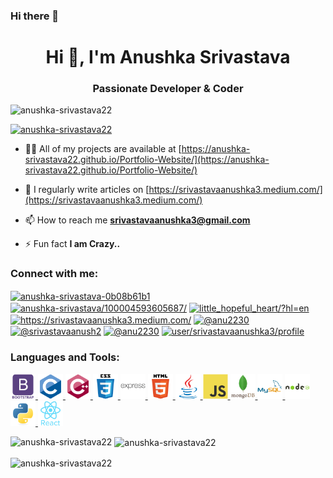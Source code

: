 ### Hi there 👋

<!--
**anushka-srivastava22/anushka-srivastava22** is a ✨ _special_ ✨ repository because its `README.md` (this file) appears on your GitHub profile.

Here are some ideas to get you started:

- 🔭 I’m currently working on ...
- 🌱 I’m currently learning ...
- 👯 I’m looking to collaborate on ...
- 🤔 I’m looking for help with ...
- 💬 Ask me about ...
- 📫 How to reach me: ...
- 😄 Pronouns: ...
- ⚡ Fun fact: ...
-->
<h1 align="center">Hi 👋, I'm Anushka Srivastava</h1>
<h3 align="center">Passionate Developer & Coder</h3>

<p align="left"> <img src="https://komarev.com/ghpvc/?username=anushka-srivastava22&label=Profile%20views&color=0e75b6&style=flat" alt="anushka-srivastava22" /> </p>

<p align="left"> <a href="https://github.com/ryo-ma/github-profile-trophy"><img src="https://github-profile-trophy.vercel.app/?username=anushka-srivastava22" alt="anushka-srivastava22" /></a> </p>

- 👨‍💻 All of my projects are available at [https://anushka-srivastava22.github.io/Portfolio-Website/](https://anushka-srivastava22.github.io/Portfolio-Website/)

- 📝 I regularly write articles on [https://srivastavaanushka3.medium.com/](https://srivastavaanushka3.medium.com/)

- 📫 How to reach me **srivastavaanushka3@gmail.com**

- ⚡ Fun fact **I am Crazy..**

<h3 align="left">Connect with me:</h3>
<p align="left">
<a href="https://linkedin.com/in/anushka-srivastava-0b08b61b1" target="blank"><img align="center" src="https://raw.githubusercontent.com/rahuldkjain/github-profile-readme-generator/master/src/images/icons/Social/linked-in-alt.svg" alt="anushka-srivastava-0b08b61b1" height="30" width="40" /></a>
<a href="https://fb.com/anushka-srivastava/100004593605687/" target="blank"><img align="center" src="https://raw.githubusercontent.com/rahuldkjain/github-profile-readme-generator/master/src/images/icons/Social/facebook.svg" alt="anushka-srivastava/100004593605687/" height="30" width="40" /></a>
<a href="https://instagram.com/little_hopeful_heart/?hl=en" target="blank"><img align="center" src="https://raw.githubusercontent.com/rahuldkjain/github-profile-readme-generator/master/src/images/icons/Social/instagram.svg" alt="little_hopeful_heart/?hl=en" height="30" width="40" /></a>
<a href="https://medium.com/https://srivastavaanushka3.medium.com/" target="blank"><img align="center" src="https://raw.githubusercontent.com/rahuldkjain/github-profile-readme-generator/master/src/images/icons/Social/medium.svg" alt="https://srivastavaanushka3.medium.com/" height="30" width="40" /></a>
<a href="https://www.codechef.com/users/@anu2230" target="blank"><img align="center" src="https://cdn.jsdelivr.net/npm/simple-icons@3.1.0/icons/codechef.svg" alt="@anu2230" height="30" width="40" /></a>
<a href="https://www.hackerrank.com/@srivastavaanush2" target="blank"><img align="center" src="https://raw.githubusercontent.com/rahuldkjain/github-profile-readme-generator/master/src/images/icons/Social/hackerrank.svg" alt="@srivastavaanush2" height="30" width="40" /></a>
<a href="https://www.leetcode.com/@anu2230" target="blank"><img align="center" src="https://raw.githubusercontent.com/rahuldkjain/github-profile-readme-generator/master/src/images/icons/Social/leet-code.svg" alt="@anu2230" height="30" width="40" /></a>
<a href="https://auth.geeksforgeeks.org/user/user/srivastavaanushka3/profile" target="blank"><img align="center" src="https://raw.githubusercontent.com/rahuldkjain/github-profile-readme-generator/master/src/images/icons/Social/geeks-for-geeks.svg" alt="user/srivastavaanushka3/profile" height="30" width="40" /></a>
</p>

<h3 align="left">Languages and Tools:</h3>
<p align="left"> <a href="https://getbootstrap.com" target="_blank"> <img src="https://raw.githubusercontent.com/devicons/devicon/master/icons/bootstrap/bootstrap-plain-wordmark.svg" alt="bootstrap" width="40" height="40"/> </a> <a href="https://www.cprogramming.com/" target="_blank"> <img src="https://raw.githubusercontent.com/devicons/devicon/master/icons/c/c-original.svg" alt="c" width="40" height="40"/> </a> <a href="https://www.w3schools.com/cpp/" target="_blank"> <img src="https://raw.githubusercontent.com/devicons/devicon/master/icons/cplusplus/cplusplus-original.svg" alt="cplusplus" width="40" height="40"/> </a> <a href="https://www.w3schools.com/css/" target="_blank"> <img src="https://raw.githubusercontent.com/devicons/devicon/master/icons/css3/css3-original-wordmark.svg" alt="css3" width="40" height="40"/> </a> <a href="https://expressjs.com" target="_blank"> <img src="https://raw.githubusercontent.com/devicons/devicon/master/icons/express/express-original-wordmark.svg" alt="express" width="40" height="40"/> </a> <a href="https://www.w3.org/html/" target="_blank"> <img src="https://raw.githubusercontent.com/devicons/devicon/master/icons/html5/html5-original-wordmark.svg" alt="html5" width="40" height="40"/> </a> <a href="https://www.java.com" target="_blank"> <img src="https://raw.githubusercontent.com/devicons/devicon/master/icons/java/java-original.svg" alt="java" width="40" height="40"/> </a> <a href="https://developer.mozilla.org/en-US/docs/Web/JavaScript" target="_blank"> <img src="https://raw.githubusercontent.com/devicons/devicon/master/icons/javascript/javascript-original.svg" alt="javascript" width="40" height="40"/> </a> <a href="https://www.mongodb.com/" target="_blank"> <img src="https://raw.githubusercontent.com/devicons/devicon/master/icons/mongodb/mongodb-original-wordmark.svg" alt="mongodb" width="40" height="40"/> </a> <a href="https://www.mysql.com/" target="_blank"> <img src="https://raw.githubusercontent.com/devicons/devicon/master/icons/mysql/mysql-original-wordmark.svg" alt="mysql" width="40" height="40"/> </a> <a href="https://nodejs.org" target="_blank"> <img src="https://raw.githubusercontent.com/devicons/devicon/master/icons/nodejs/nodejs-original-wordmark.svg" alt="nodejs" width="40" height="40"/> </a> <a href="https://www.python.org" target="_blank"> <img src="https://raw.githubusercontent.com/devicons/devicon/master/icons/python/python-original.svg" alt="python" width="40" height="40"/> </a> <a href="https://reactjs.org/" target="_blank"> <img src="https://raw.githubusercontent.com/devicons/devicon/master/icons/react/react-original-wordmark.svg" alt="react" width="40" height="40"/> </a> </p>

<p><img align="left" src="https://github-readme-stats.vercel.app/api/top-langs?username=anushka-srivastava22&show_icons=true&locale=en&layout=compact" alt="anushka-srivastava22" /></p>

<p>&nbsp;<img align="center" src="https://github-readme-stats.vercel.app/api?username=anushka-srivastava22&show_icons=true&locale=en" alt="anushka-srivastava22" /></p>

<p><img align="center" src="https://github-readme-streak-stats.herokuapp.com/?user=anushka-srivastava22&" alt="anushka-srivastava22" /></p>

